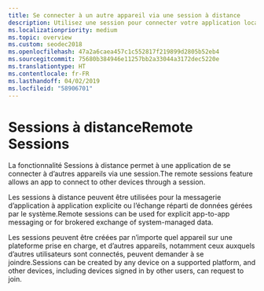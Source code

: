 ```yaml
---
title: Se connecter à un autre appareil via une session à distance
description: Utilisez une session pour connecter votre application locale à un appareil distant.
ms.localizationpriority: medium
ms.topic: overview
ms.custom: seodec2018
ms.openlocfilehash: 47a2a6caea457c1c552817f219899d2805b52eb4
ms.sourcegitcommit: 75680b384946e11257bb2a33044a3172dec5220e
ms.translationtype: HT
ms.contentlocale: fr-FR
ms.lasthandoff: 04/02/2019
ms.locfileid: "58906701"
---
```

# <a name="remote-sessions"></a><span data-ttu-id="32d39-103">Sessions à distance</span><span class="sxs-lookup"><span data-stu-id="32d39-103">Remote Sessions</span></span>

<span data-ttu-id="32d39-104">La fonctionnalité Sessions à distance permet à une application de se connecter à d’autres appareils via une session.</span><span class="sxs-lookup"><span data-stu-id="32d39-104">The remote sessions feature allows an app to connect to other devices through a session.</span></span>

<span data-ttu-id="32d39-105">Les sessions à distance peuvent être utilisées pour la messagerie d’application à application explicite ou l’échange réparti de données gérées par le système.</span><span class="sxs-lookup"><span data-stu-id="32d39-105">Remote sessions can be used for explicit app-to-app messaging or for brokered exchange of system-managed data.</span></span>

<span data-ttu-id="32d39-106">Les sessions peuvent être créées par n’importe quel appareil sur une plateforme prise en charge, et d’autres appareils, notamment ceux auxquels d’autres utilisateurs sont connectés, peuvent demander à se joindre.</span><span class="sxs-lookup"><span data-stu-id="32d39-106">Sessions can be created by any device on a supported platform, and other devices, including devices signed in by other users, can request to join.</span></span>
